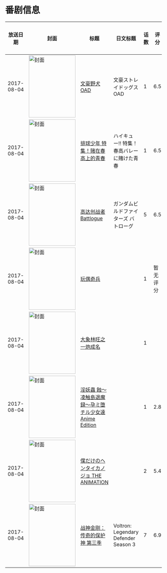 # 番剧信息

|放送日期|封面|标题|日文标题|话数|评分|评分人数|
|---|---|---|---|---|---|---|
|2017-08-04|<img src="//lain.bgm.tv/pic/cover/c/4d/aa/194201_98r5e.jpg" alt="封面" style="width:150px;height:200px;object-fit:cover;">|[文豪野犬 OAD](https://bangumi.tv/subject/194201)|文豪ストレイドッグス OAD|1|6.5|455人评分|
|2017-08-04|<img src="//lain.bgm.tv/pic/cover/c/e5/02/212459_Ksl4A.jpg" alt="封面" style="width:150px;height:200px;object-fit:cover;">|[排球少年 特集！赌在春高上的青春](https://bangumi.tv/subject/212459)|ハイキュー!! 特集！春高バレーに賭けた青春|1|6.5|259人评分|
|2017-08-04|<img src="//lain.bgm.tv/pic/cover/c/c5/d0/214710_pCevB.jpg" alt="封面" style="width:150px;height:200px;object-fit:cover;">|[高达创战者 Battlogue](https://bangumi.tv/subject/214710)|ガンダムビルドファイターズ バトローグ|5|6.5|289人评分|
|2017-08-04|<img src="//lain.bgm.tv/pic/cover/c/1a/28/218258_OnKEl.jpg" alt="封面" style="width:150px;height:200px;object-fit:cover;">|[玩偶奇兵](https://bangumi.tv/subject/218258)||1|暂无评分|少于10人评分|
|2017-08-04|<img src="//lain.bgm.tv/pic/cover/c/83/94/218259_30OZl.jpg" alt="封面" style="width:150px;height:200px;object-fit:cover;">|[大象林旺之一炮成名](https://bangumi.tv/subject/218259)||1|||
|2017-08-04|<img src="/img/no_icon_subject.png" alt="封面" style="width:150px;height:200px;object-fit:cover;">|[淫妖蟲 蝕～凌触島退魔録～孕ミ堕チル少女達Anime Edition](https://bangumi.tv/subject/219484)||1|2.8|133人评分|
|2017-08-04|<img src="/img/no_icon_subject.png" alt="封面" style="width:150px;height:200px;object-fit:cover;">|[僕だけのヘンタイカノジョ THE ANIMATION](https://bangumi.tv/subject/220192)||2|5.4|252人评分|
|2017-08-04|<img src="//lain.bgm.tv/pic/cover/c/8c/7f/220314_e695G.jpg" alt="封面" style="width:150px;height:200px;object-fit:cover;">|[战神金刚：传奇的保护神 第三季](https://bangumi.tv/subject/220314)|Voltron: Legendary Defender Season 3|7|6.9|19人评分|
